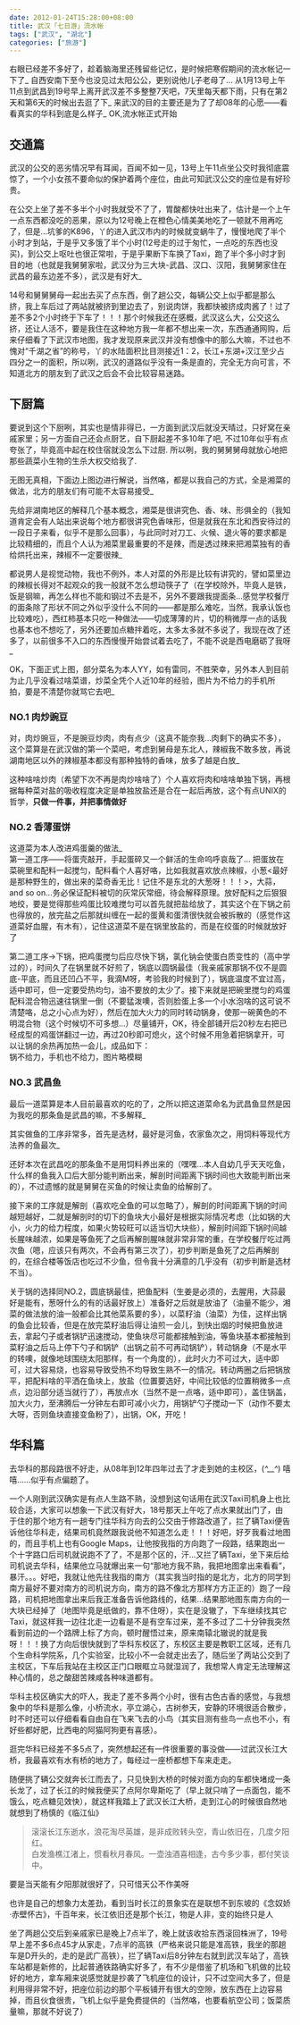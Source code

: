 ```yaml
---
date: 2012-01-24T15:28:00+08:00
title: 武汉「七日游」流水帐
tags: ["武汉", "湖北"]
categories: ["旅游"]
---
```


右眼已经差不多好了，趁着脑海里还残留些记忆，是时候把寒假期间的流水帐记一下了_ 自西安南下至今也没见过太阳公公，更别说他儿子老母了... 从1月13号上午11点到武昌到19号早上离开武汉差不多整整7天吧，7天里每天都下雨，只有在第2天和第6天的时候出去逛了下_ 来武汉的目的主要还是为了了却08年的心愿——看看真实的华科到底是么样子_ OK,流水帐正式开始

## 交通篇

武汉的公交的恶劣情况早有耳闻，百闻不如一见，13号上午11点坐公交时我彻底震惊了，一个小女孩不要命似的保护着两个座位，由此可知武汉公交的座位是有好珍贵。

在公交上坐了差不多半个小时我就受不了了，胃酸都快吐出来了，估计是一个上午一点东西都没吃的恶果，原以为12号晚上在橙色心情美美地吃了一顿就不用再吃了，但是...坑爹的K896，丫的进入武汉市内的时候就变蜗牛了，慢慢地爬了半个小时才到站，于是乎又多饿了半个小时(12号走的过于匆忙，一点吃的东西也没买)，到公交上呕吐也很正常啦，于是乎果断下车换了Taxi，跑了半个多小时才到目的地（也就是我舅舅家啦，武汉分为三大块-武昌、汉口、汉阳，我舅舅家住在武昌的最东边差不多），武汉是有好大_

14号和舅舅舅母一起出去买了点东西，倒了趟公交，每辆公交上似乎都是那么挤，我上车后过了两站就被挤到里边去了，别说肉饼，我都快被挤成肉酱了！过了差不多2个小时终于下车了！！！那个时候我还在感概，武汉这么大，公交这么挤，还让人活不，要是我住在这种地方我一年都不想出来一次，东西通通网购，后来仔细看了下武汉市地图，我才发现原来武汉并没有想像中的那么大嘛，不过也不愧对“千湖之省”的称号，丫的水陆面积比目测接近1：2，长江+东湖+汉江至少占四分之一的面积，所以咧，武汉的道路似乎没有一条是直的，完全无方向可言，不知道北方的朋友到了武汉之后会不会比较容易迷路。
<!--more-->

## 下厨篇

要说到这个下厨咧，其实也是情非得已，一方面到武汉后就没天晴过，只好窝在亲戚家里；另一方面自己还会点厨艺，自下厨起差不多10年了吧, 不过10年似乎有点夸张了，毕竟高中起在校住宿就没怎么下过厨. 所以咧，我的舅舅舅母就放心地把那些蔬菜小生物的生杀大权交给我了.

无图无真相，下面边上图边进行解说，当然咯，都是以我自己的方式，全是湘菜的做法，北方的朋友们有可能不太容易接受_

先给非湖南地区的解释几个基本概念，湘菜是很讲究色、香、味、形俱全的（我知道肯定会有人站出来说每个地方都很讲究色香味形，但是就我在东北和西安待过的一段日子来看，似乎不是那么回事），与此同时对刀工、火候、退火等的要求都是比较精细的，而且个人认为湘菜里最重要的不是辣，而是透过辣来把湘菜独有的香给烘托出来，辣椒不一定要很辣_

都说男人是视觉动物，我也不例外，本人对菜的外形是比较有讲究的，譬如菜里边的辣椒长得对不起观众的我一般就不怎么想动筷子了（在学校除外，毕竟人是铁，饭是钢嘛，再怎么样也不能和钢过不去是不，另外不要跟我提面条...感觉学校餐厅的面条除了形状不同之外似乎没什么不同的——都是那么难吃，当然，我承认饭也比较难吃），西红柿基本只吃一种做法——切成薄薄的片，切的稍微厚一点的话我也基本也不想吃了，另外还要加点糖拌着吃，太多太多就不多说了，我现在改了还多了，以前很多不入口的东西慢慢开始尝试着去吃了，不能不说是西电磨砺了我呀_

OK，下面正式上图，部分菜名为本人YY，如有雷同，不胜荣幸，另外本人到目前为止几乎没看过啥菜谱，炒菜全凭个人近10年的经验，图片为不给力的手机所拍，要是不清楚你就骂它去吧_

### NO.1 肉炒豌豆

对，肉炒豌豆，不是豌豆炒肉，肉有点少（这真不能奈我...肉剩下的确实不多），这个菜算是在武汉做的第一个菜吧，考虑到舅母是东北人，辣椒我不敢多放，再说湖南地区以外的辣椒基本都没有那种独特的香味，放多了越是白放_

这种啥啥炒肉（希望下次不再是肉炒啥啥了）个人喜欢将肉和啥啥单独下锅，再根据每种菜对盐的吸收程度决定是单独放盐还是合在一起后再放，这个有点UNIX的哲学，<strong>只做一件事，并把事情做好</strong>

### NO.2 香薄蛋饼

这道菜为本人改进鸡蛋羹的做法_<br />
第一道工序——将蛋壳敲开，手起蛋碎又一个鲜活的生命呜呼哀哉了... 把蛋放在菜碗里和配料一起搅匀，配料看个人喜好咯，比如我就喜欢放点辣椒，小葱&lt;最好是那种野生的，做出来的菜奇香无比！记住不是东北的大葱呀！！！&gt;，大蒜，and so on...务必保证配料被切的灰常灰常细，待会解释原理。放好配料之后狠狠地绞，要是觉得那些鸡蛋比较难搅匀可以首先就把盐给放了，其实这个在下锅之前也得放的，放完盐之后那就纠缠在一起的蛋黄和蛋清很快就会被拆散的（感觉作这道菜好血腥，有木有），记住这道菜不是在锅里放盐的，而是在绞蛋的时候就放好了

第二道工序-&gt;下锅，把鸡蛋搅匀后应尽快下锅，氯化钠会使蛋白质变性的（高中学过的），时间久了在锅里就不好煎了，锅底以圆锅最佳（我亲戚家那锅不仅不是圆底-平底，而且还凹凸不平，我滴M呀，考验我的时候到了），锅底温度不宜过高，适中即可，但一定要受热均匀，油不要放的太少了。接下来就是把碗里搅匀的鸡蛋配料混合物迅速往锅里一倒（不要猛泼噢，否则脸蛋上多一个小水泡啥的这可说不清楚咯，总之小心点为好），然后在加大火力的同时转动锅身，使那一碗黄色的不明混合物（这个时候切不可多想...）尽量铺开，OK，待全部铺开后20秒左右把已经成型的鸡蛋饼翻过一边，再过20秒即可熄火，这个时候不用急着把锅拿开，可以让锅的余热再加热一会儿，成品如下：<br />
锅不给力，手机也不给力，图片略模糊

### NO.3 武昌鱼

最后一道菜算是本人目前最喜欢的吃的了，之所以把这道菜命名为武昌鱼显然是因为我吃的那条鱼是武昌的嘛，不多解释_

其实做鱼的工序非常多，首先是选材，最好是河鱼，农家鱼次之，用饲料等现代方法养的鱼最次_

还好本次在武昌吃的那条鱼不是用饲料养出来的（嘿嘿...本人自幼几乎天天吃鱼，什么样的鱼我入口后大部分能判断出来，解剖时间距离下锅时间也大致能判断出来的），不过遗憾的就是舅舅在买鱼的时候让卖鱼的给解剖了。

接下来的工序就是解剖（喜欢吃全鱼的可以忽略了），解剖的时间距离下锅的时间越短越好，二就是解剖时的切下的鱼块大小最好是根据实际情况考虑（比如锅的大小，火力的给力程度，如果火势较旺可以适当切大块些），解剖时间距下锅时间越长腥味越浓，如果是等鱼死了之后再解剖腥味就非常非常的重，在学校餐厅吃过两次鱼（嗯，应该只有两次，不会再有第三次了），初步判断是鱼死了之后再解剖的，在综合楼等饭店也吃过不少鱼，但令我十分满意的几乎没有（初步判断是选材不当）。

关于锅的选择同NO.2，圆底锅最佳，把鱼配料（生姜是必须的，去腥用，大蒜最好是能有，葱呀什么的有的话最好放上）准备好之后就是放油了（油量不能少，湘菜的做法放的油一般都会比其他菜系要的多），以菜籽油（油菜）为佳，这样出锅的鱼会比较香，但是在放完菜籽油后得让油煎一会儿，到快出烟的时候把鱼放进去，拿起勺子或者锅铲迅速搅动，使鱼块尽可能都接触到油，等鱼块基本都接触到菜籽油之后马上停下勺子和锅铲（出锅之前不可再动锅铲），转动锅身（不是水平的转噢，就像地球围绕太阳那样，有一个角度的），此时火力不可过大，适中即可，过大容易烧，也容易导致受热不均导致生熟不一的情况。转动两圈之后把锅放平，把配料啥的平洒在鱼块上，放盐（位置要选好，中间比较低的位置稍微多一点点，边沿部分适当就行了），再放点水（当然不是一点咯，适中即可），盖住锅盖，加大火力，至沸腾后一分钟左右即可减小火力，用锅铲勺子搅动一下（动作不要太大呀，否则鱼块直接变鱼粉了），出锅，OK，开吃！

## 华科篇

去华科的那段路很不好走，从08年到12年四年过去了才走到她的主校区，(*^__^*) 嘻嘻……似乎有点偏题了。

一个人刚到武汉确实是有点人生路不熟，没想到这句话用在武汉Taxi司机身上也比较合适，大家可以想象一下武汉有好大，18号那天上午吃了点水果就出门了，由于住的那个地方有一趟专门往华科方向去的公交由于修路改道了，拦了辆Taxi便告诉他往华科走，结果司机竟然跟我说他不知道怎么走！！！好吧，好歹我看过地图的，而且手机上也有Google Maps，让他按我指的方向跑了一段路，结果跑出一个十字路口后司机就说跑不了了，不是那个区的，汗...又拦了辆Taxi，坐下来后给司机说去华科，结果他立马就爆出来一句“那地方我不熟，我把地图拿出来看看”，暴汗。。。好吧，我就让他先往我指的南方（其实我当时指的是北方，北方的同学到南方最好不要对南方的司机说方向，南方的路不像北方那样方方正正的）跑了一段路，司机把地图拿出来后我正准备告诉他路线的，结果...结果那地图东南方向的一大块已经掉了（地图毕竟是纸做的，靠不住呀），实在是没辙了，下车继续找其它Taxi，就这样我一边往北走一边看是不是有空车过来，差不多过了二十分钟我突然看到前边的一个路牌上标了方向，顿时醒悟过来，原来南辕北辙说的就是我呀！！！换了方向后很快就到了华科东校区了，东校区主要是教职工区域，还有几个生命科学院系，几个实验室，比较小不一会就走出去了，随后坐了两站公交到了主校区，下车后我站在主校区正门口眼眶立马就湿润了，我想常人肯定无法理解这种心情的，总之酸甜苦辣咸各种味道都有。

华科主校区确实大的吓人，我走了差不多两个小时，很有古色古香的感觉，与我想象中的华科是那么像，小桥流水，亭立湖心，古树参天，安静的环境很适合散步，时不时还可以仔细看看自由自在飞来飞去的小鸟（其实目测有些鸟一点也不小，有好些都好肥，比西电的阿猫阿狗更有喜感）。

逛完华科已经差不多5点了，突然想起还有一件很重要的事没做——过武汉长江大桥，我最喜欢有水有桥的地方了，每经过一座桥都想下车来走走。

随便挑了辆公交就奔长江而去了，只见快到大桥的时候对面方向的车都快堵成一条长龙了，过了长江的时候我便买了点阿尔卑斯吃了（早上就只啃了一点面包，能不饿么，吃点糖见效快），就这样我踏上了武汉长江大桥，走到江心的时候很自然地就想到了杨慎的《临江仙》

> 滚滚长江东逝水，浪花淘尽英雄，是非成败转头空，青山依旧在，几度夕阳红。  
> 白发渔樵江渚上，惯看秋月春风。一壶浊酒喜相逢，古今多少事，都付笑谈中。

要是当天能有夕阳那就很好了，只可惜天公不作美呀

也许是自己的想象力太差劲，看到当时长江的景象实在是联想不到东坡的《念奴娇·赤壁怀古》，千百年来，长江依旧还是那个长江，物是人非，变的始终只是人

坐了两趟公交后到亲戚家已是晚上7点半了，晚上就该收拾东西滚回株洲了，19号早上差不多6点45才从家走，7点半的高铁（严格来说只能是准高铁，我坐的那趟车是D开头的，走的是武广高铁），拦了辆Taxi后8分钟左右就到武汉车站了，高铁车站都是新修的，比起普通铁路确实好多了，有不少是借鉴了机场和飞机做的比较好的地方，拿车厢来说感觉就是抄袭了飞机座位的设计，只不过空间大多了，但是利用得非常不好，把座位前边的那个平板铺开有很大的空隙，放东西在上边容易掉，而且伙食很贵，飞机上似乎是免费提供的（当然咯，也要看航空公司；饭菜质量嘛，那就不好说了）